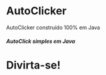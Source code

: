 # AutoClicker
AutoClicker construído 100% em Java

<h5>AutoClick simples em Java </h5>

<h1>Divirta-se!</h1>
